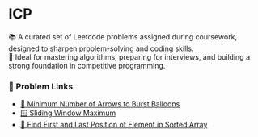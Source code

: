 # ICP
📚 A curated set of Leetcode problems assigned during coursework, designed to sharpen problem-solving and coding skills. <br>
🚀 Ideal for mastering algorithms, preparing for interviews, and building a strong foundation in competitive programming.

### 🔗 Problem Links

- [🎯 Minimum Number of Arrows to Burst Balloons](https://leetcode.com/problems/minimum-number-of-arrows-to-burst-balloons/)
- [🪟 Sliding Window Maximum](https://leetcode.com/problems/sliding-window-maximum/)
- [🧭 Find First and Last Position of Element in Sorted Array](https://leetcode.com/problems/find-first-and-last-position-of-element-in-sorted-array/)
